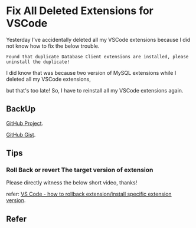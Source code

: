 # Fix All Deleted Extensions for VSCode

Yesterday I've accidentally deleted all my VSCode extensions because I did not know how to fix the below trouble.

    Found that duplicate Database Client extensions are installed, please uninstall the duplicate!
I did know that was because two version of MySQL extensions while I deleted all my VSCode extensions,

but that's too late! So, I have to reinstall all my VSCode extensions again.

## BackUp

[GitHub Project](https://github.com/SofijaErkin/basic-tool-mac/tree/main/vscode).

[GitHub Gist](https://gist.github.com/SofijaErkin/74e6e4eca4b67011b683919558513b0d).

## Tips

### Roll Back or revert The target version of extension 

Please directly witness the below short video, thanks! 

refer: [VS Code - how to rollback extension/install specific extension version](https://stackoverflow.com/a/53755378/10846570).

## Refer

